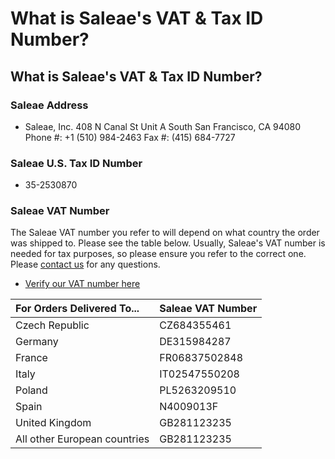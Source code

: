 # What is Saleae's VAT & Tax ID Number?

## What is Saleae's VAT & Tax ID Number?

### Saleae Address

* Saleae, Inc. 408 N Canal St Unit A  South San Francisco, CA 94080  Phone \#: +1 \(510\) 984-2463 Fax \#: \(415\) 684-7727

### Saleae U.S. Tax ID Number

* 35-2530870

### Saleae VAT Number

The Saleae VAT number you refer to will depend on what country the order was shipped to. Please see the table below. Usually, Saleae's VAT number is needed for tax purposes, so please ensure you refer to the correct one. Please [contact us](https://contact.saleae.com/hc/en-us/requests/new) for any questions.

* [Verify our VAT number here](http://ec.europa.eu/taxation_customs/vies/vatResponse.html)

| For Orders Delivered To... | Saleae VAT Number |
| :--- | :--- |
| Czech Republic | CZ684355461 |
| Germany | DE315984287 |
| France | FR06837502848 |
| Italy | IT02547550208 |
| Poland | PL5263209510 |
| Spain | N4009013F |
| United Kingdom | GB281123235 |
| All other European countries | GB281123235 |

### 





